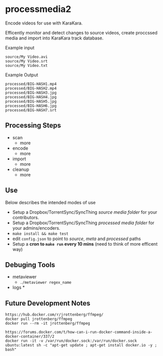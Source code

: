 processmedia2
=============

Encode videos for use with KaraKara.

Efficently monitor and detect changes to source videos, create proccssed media and import into KaraKara track database.

Example input

    source/My Video.avi
    source/My Video.srt
    source/My Video.txt

Example Output

    processed/BIG-HASH1.mp4
    processed/BIG-HASH2.mp4
    processed/BIG-HASH3.jpg
    processed/BIG-HASH4.jpg
    processed/BIG-HASH5.jpg
    processed/BIG-HASH6.jpg
    processed/BIG-HASH7.srt


Processing Steps
----------------

* scan
    * more
* encode
    * more
* import
    * more
* cleanup
    * more


Use
---

Below describes the intended modes of use

* Setup a Dropbox/TorrentSync/SyncThing *source media folder* for your contributors.
* Setup a Dropbox/TorrentSync/SyncThing *processed media folder* for your admins/encoders.
* `make install && make test`
* edit `config.json` to point to *source*, *meta* and *processed* paths
* Setup a __cron to `make run` every 10 mins__ (need to think of more efficent way)


Debuging Tools
--------------

* metaviewer
    * `./metaviewer regex_name`
* logs
    *


Future Development Notes
------------------------

    https://hub.docker.com/r/jrottenberg/ffmpeg/
    docker pull jrottenberg/ffmpeg
    docker run --rm -it jrottenberg/ffmpeg

    https://forums.docker.com/t/how-can-i-run-docker-command-inside-a-docker-container/337/2
    docker run -it -v /var/run/docker.sock:/var/run/docker.sock ubuntu:latest sh -c "apt-get update ; apt-get install docker.io -y ; bash"
